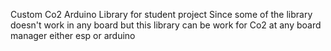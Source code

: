 Custom Co2 Arduino Library for student project
Since some of the library doesn't work in any board
but this library can be work for Co2 at any board manager either esp or arduino
